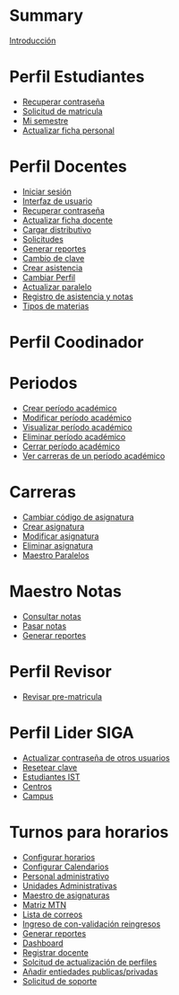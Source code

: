 # Summary
[Introducción](./Introduccion/introduccion.md)


# Perfil Estudiantes

- [Recuperar contraseña](./Recuperar_contrasena/recuperar_contrasena.md)
- [Solicitud de matricula]()
- [Mi semestre](mi_semestre/mi_semestre.md)
- [Actualizar ficha personal](./Ficha_Personal/Actualizar_Ficha_Personal_E.md)


# Perfil Docentes

- [Iniciar sesión](./Iniciar_sesion_Actualizado/inicioSesion.md)
- [Interfaz de usuario](./Interfaz_de_Usuario/Interfaz_de_Usuario.md)
- [Recuperar contraseña]()
- [Actualizar ficha docente](Cambiar_ficha_docente/Ficha_docente.md)
- [Cargar distributivo](./Consultar_distributivo/Consultar_distributivo.md)
- [Solicitudes]()   
- [Generar reportes](./Generar_reportes/Generar_reportes.md)
- [Cambio de clave]()
- [Crear asistencia](Crear_asistencia/Crear_asistencia.md)
- [Cambiar Perfil](./Cambiar_perfil/Cambiar_de_perfil.md)
- [Actualizar paralelo](./Actualizar_Paralelo/Actualizar_Paralelo.md)
- [Registro de asistencia y notas](./Registro_de_asistencia_y_notas/Registro_de_notas_y_asistencia.md)
- [Tipos de materias](./Tipo_de_materias/tipo_de_materiaas.md)

# Perfil Coodinador


# Periodos
- [Crear período académico](./Periodo_Academico/Crear_periodoAcademico/crear_periodoAca.md)
 - [Modificar período académico](./Periodo_Academico/Modificar_periodosAcademicos/modificar_periodosAca.md)
- [Visualizar período académico](./Periodo_Academico/Visualizar_periodosAcademico/visualizar_periodosAca.md)
- [Eliminar período académico](./Periodo_Academico/Eliminar_periodoAcademico/eliminar_periodoAca.md)
- [Cerrar período académico](./Periodo_Academico/Cerrar_periodoAcademico/cerrar_periodoAca.md)
 - [Ver carreras de un período académico](./Periodo_Academico/Carreras_periodosAcademico/carreras_periodosAca.md)  

# Carreras
- [Cambiar código de asignatura](./Cambiar_codigo_de_Asignaturas/Cambiar_codigo_de_carreras.md)
- [Crear asignatura](./Generar_asignaturas/Generar_asignaturas.md)
- [Modificar asignatura](./Modificar_asignatura/Modificar_asignatura.md)
- [Eliminar asignatura](./Eliminar_asignatura/Eliminar_asignatura.md)
- [Maestro Paralelos](./Maestro_paralelos/Maestro_paralelos.md)
# Maestro Notas
- [Consultar notas](./Maestro_notas_consulta_notas/Maestro_notas_consulta_notas.md)
- [Pasar notas](./Maestro_notas_pasar_notas/Maestro_notas_pasar_notas.md)
- [Generar reportes](./Generar_reportes/Generar_reportes.md)

# Perfil Revisor
- [Revisar  pre-matricula](./Revision_preMatricula/siga_pre_matricula.md)
# Perfil Lider SIGA
- [Actualizar contraseña de otros usuarios](./Actualizar_contrasena_de_otros_usuarios/actConOtrosUsu.md)
- [Resetear clave]()
- [Estudiantes IST](./Estudiantes_ITS//ConsultaEstudiantes.md)
- [Centros]()
- [Campus]()
# Turnos para horarios
- [Configurar horarios](./Configurar_Horarios/conf_horarios.md)
- [Configurar Calendarios](./Configurar_Calendario/conf_calendario.md)
- [Personal administrativo](./Personal_administrativo/Personal_administrarivo.md)
- [Unidades Administrativas](./ManualUnidadesAdministrativas/Unidades_administrativas.md)
- [Maestro de asignaturas]()
- [Matriz MTN]()
- [Lista de correos]()
- [Ingreso de con-validación reingresos]()
- [Generar reportes](./Generar_reportes/Generar_reportes.md)
- [Dashboard](./Dashboard/Dashboard.md)
- [Registrar docente](./registro_de_docente/Registro_Docentes.md)
- [Solcitud de actualización de perfiles](./Solicitud_de_actualizacion_de_perfiles/Solicitud_de_actualizacion_de_perfiles.md)
- [Añadir entiedades publicas/privadas](./Anadir_entidades_publicas_privadas/Entidades.md)
- [Solicitud de soporte](./Solicitud_Soporte/Solicitud_de_soporte.md)
